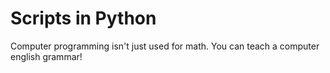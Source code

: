 # Scripts in Python

Computer programming isn't just used for math. You can teach a computer english grammar[](https://github.com/TutorialDoctor/Scripts-for-Kids/blob/master/Python/english_grammar.py)!
